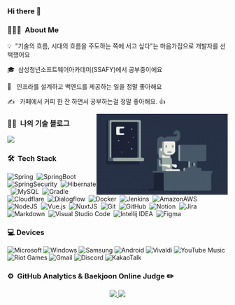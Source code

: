 ### Hi there 👋

### 👨🏻‍💻 &nbsp;About Me

💡 &nbsp;"기술의 흐름, 시대의 흐름을 주도하는 쪽에 서고 싶다"는 마음가짐으로 개발자를 선택했어요

🎓 &nbsp;삼성청년소프트웨어아카데미(SSAFY)에서 공부중이에요

🌱 &nbsp; 인프라를 설계하고 백엔드를 제공하는 일을 정말 좋아해요

✍️ &nbsp; 카페에서 커피 한 잔 하면서 공부하는걸 정말 좋아해요. 👍

<img alt="Night Coding" src="https://raw.githubusercontent.com/AVS1508/AVS1508/master/assets/Night-Coding.gif" align="right"/>

### 🤝🏻 &nbsp;나의 기술 블로그

<p align="left">
<a href="https://pangdev.tistory.com/"><img src="https://img.shields.io/badge/-https://pangdev.tistory.com/-D14836?style=flat&logo=Gmail&logoColor=white"/></a>
</p>

### 🛠 &nbsp;Tech Stack

![Spring](https://img.shields.io/badge/spring-6DB33F?style=for-the-badge&logo=Spring&logoColor=white)&nbsp;
![SpringBoot](https://img.shields.io/badge/SpringBoot-6DB33F.svg?style=for-the-badge&logo=SpringBoot&logoColor=white)&nbsp;
![SpringSecurity](https://img.shields.io/badge/SpringSecurity-6DB33F.svg?style=for-the-badge&logo=css3&logoColor=white)&nbsp;
![Hibernate](https://img.shields.io/badge/Hibernate-59666C.svg?style=for-the-badge&logo=Hibernate&logoColor=white)&nbsp;
![MySQL](https://img.shields.io/badge/MySQL-4479A1.svg?style=for-the-badge&logo=MySQL&logoColor=white)&nbsp;
![Gradle](https://img.shields.io/badge/Gradle-02303A.svg?style=for-the-badge&logo=Gradle&logoColor=white)&nbsp;
![Cloudflare](https://img.shields.io/badge/Cloudflare-F96702.svg?style=for-the-badge&logo=Cloudflare&logoColor=white)&nbsp;
![Dialogflow](https://img.shields.io/badge/Dialogflow-FF9800.svg?style=for-the-badge&logo=Dialogflow&logoColor=white)&nbsp;
![Docker](https://img.shields.io/badge/Docker-2496ED.svg?style=for-the-badge&logo=Docker&logoColor=white)&nbsp;
![Jenkins](https://img.shields.io/badge/Jenkins-D24939.svg?style=for-the-badge&logo=Jenkins&logoColor=white)&nbsp;
![AmazonAWS](https://img.shields.io/badge/Amazon-232F3E.svg?style=for-the-badge&logo=Amazon&logoColor=white)&nbsp;
![NodeJS](https://img.shields.io/badge/node.js-6DA55F?style=for-the-badge&logo=node.js&logoColor=white)&nbsp;
![Vue.js](https://img.shields.io/badge/vuejs-%2335495e.svg?style=for-the-badge&logo=vuedotjs&logoColor=%234FC08D)&nbsp;
![NuxtJS](https://img.shields.io/badge/Nuxt-black?style=for-the-badge&logo=nuxt.js&logoColor=white)&nbsp;
![Git](https://img.shields.io/badge/git-%23F05033.svg?style=for-the-badge&logo=git&logoColor=white)&nbsp;
![GitHub](https://img.shields.io/badge/github-%23121011.svg?style=for-the-badge&logo=github&logoColor=white)&nbsp;
![Notion](https://img.shields.io/badge/Notion-%23000000.svg?style=for-the-badge&logo=notion&logoColor=white)&nbsp;
![Jira](https://img.shields.io/badge/jira-%230A0FFF.svg?style=for-the-badge&logo=jira&logoColor=white)&nbsp;
![Markdown](https://img.shields.io/badge/markdown-%23000000.svg?style=for-the-badge&logo=markdown&logoColor=white)&nbsp;
![Visual Studio Code](https://img.shields.io/badge/Visual%20Studio%20Code-0078d7.svg?style=for-the-badge&logo=visual-studio-code&logoColor=white)&nbsp;
![Intellij IDEA](https://img.shields.io/badge/IntelliJ%20IDEA-000000.svg?style=for-the-badge&logo=Intellij-IDEA&logoColor=white)&nbsp;
![Figma](https://img.shields.io/badge/figma-%23F24E1E.svg?style=for-the-badge&logo=figma&logoColor=white)&nbsp;

### 💻&nbsp;Devices

![Microsoft](https://img.shields.io/badge/Microsoft-0078D4?style=for-the-badge&logo=microsoft&logoColor=white)&nbsp;![Windows](https://img.shields.io/badge/Windows-0078D6?style=for-the-badge&logo=windows&logoColor=white)&nbsp;![Samsung](https://img.shields.io/badge/Samsung-%231428A0.svg?style=for-the-badge&logo=samsung&logoColor=white)&nbsp;![Android](https://img.shields.io/badge/Android-3DDC84?style=for-the-badge&logo=android&logoColor=white)&nbsp;![Vivaldi](https://img.shields.io/badge/Vivaldi-EF3939?style=for-the-badge&logo=Vivaldi&logoColor=white)&nbsp;![YouTube Music](https://img.shields.io/badge/YouTube_Music-FF0000?style=for-the-badge&logo=youtube-music&logoColor=white)&nbsp;![Riot Games](https://img.shields.io/badge/riotgames-D32936.svg?style=for-the-badge&logo=riotgames&logoColor=white)&nbsp;![Gmail](https://img.shields.io/badge/Gmail-D14836?style=for-the-badge&logo=gmail&logoColor=white)&nbsp;![Discord](https://img.shields.io/badge/%3CServer%3E-%237289DA.svg?style=for-the-badge&logo=discord&logoColor=white)&nbsp;![KakaoTalk](https://img.shields.io/badge/kakaotalk-ffcd00.svg?style=for-the-badge&logo=kakaotalk&logoColor=000000)&nbsp;

### ⚙️ &nbsp;GitHub Analytics & Baekjoon Online Judge ✏️

<p align="center">
<a href="https://github.com/sky6min">
  <img height="180em" src="https://github-readme-stats-eight-theta.vercel.app/api?username=sky6min&show_icons=true&theme=algolia&include_all_commits=true&count_private=true"/>
</a>
<a href="https://github.com/sky6min">  
  <img height="180em" src="https://github-readme-stats-eight-theta.vercel.app/api/top-langs/?username=sky6min&layout=compact&langs_count=8&theme=algolia"/>
</a>
<!-- <a href="https://solved.ac/sky6min">
  <img height="180em" src="http://mazassumnida.wtf/api/v2/generate_badge?boj=sky6min">
</a> -->
</p>
